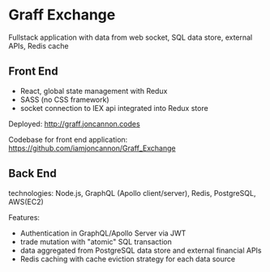 # Graff Exchange

Fullstack application with data from web socket, SQL data store, external APIs, Redis cache

## Front End

- React, global state management with Redux
- SASS (no CSS framework) 
- socket connection to IEX api integrated into Redux store

Deployed: http://graff.joncannon.codes

Codebase for front end application: https://github.com/iamjoncannon/Graff_Exchange

## Back End

technologies: Node.js, GraphQL (Apollo client/server), Redis, PostgreSQL, AWS(EC2) 

Features:
- Authentication in GraphQL/Apollo Server via JWT
- trade mutation with "atomic" SQL transaction 
- data aggregated from PostgreSQL data store and external financial APIs 
- Redis caching with cache eviction strategy for each data source
